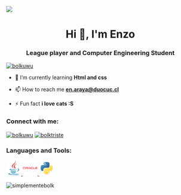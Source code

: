 <div aling="center">
    <img src="https://media.giphy.com/media/VbnUQpnihPSIgIXuZv/giphy.gif" width="200">
</div>
<h1 align="center">Hi 👋, I'm Enzo</h1>
<h3 align="center">League player and Computer Engineering Student</h3>

<p align="left"> <a href="https://twitter.com/bolkuwu" target="blank"><img src="https://img.shields.io/twitter/follow/bolkuwu?logo=twitter&style=for-the-badge" alt="bolkuwu" /></a> </p>

- 🌱 I’m currently learning **Html and css**

- 📫 How to reach me **en.araya@duocuc.cl**

- ⚡ Fun fact **i love cats :S**

<h3 align="left">Connect with me:</h3>
<p align="left">
<a href="https://twitter.com/bolkuwu" target="blank"><img align="center" src="https://raw.githubusercontent.com/rahuldkjain/github-profile-readme-generator/master/src/images/icons/Social/twitter.svg" alt="bolkuwu" height="30" width="40" /></a>
<a href="https://www.youtube.com/c/bolktriste" target="blank"><img align="center" src="https://raw.githubusercontent.com/rahuldkjain/github-profile-readme-generator/master/src/images/icons/Social/youtube.svg" alt="bolktriste" height="30" width="40" /></a>
</p>

<h3 align="left">Languages and Tools:</h3>
<p align="left"> <a href="https://www.java.com" target="_blank" rel="noreferrer"> <img src="https://raw.githubusercontent.com/devicons/devicon/master/icons/java/java-original.svg" alt="java" width="40" height="40"/> </a> <a href="https://www.oracle.com/" target="_blank" rel="noreferrer"> <img src="https://raw.githubusercontent.com/devicons/devicon/master/icons/oracle/oracle-original.svg" alt="oracle" width="40" height="40"/> </a> <a href="https://www.python.org" target="_blank" rel="noreferrer"> <img src="https://raw.githubusercontent.com/devicons/devicon/master/icons/python/python-original.svg" alt="python" width="40" height="40"/> </a> </p>

<p><img align="center" src="https://github-readme-stats.vercel.app/api/top-langs?username=simplementebolk&show_icons=true&locale=en&layout=compact" alt="simplementebolk" /></p>
